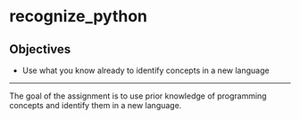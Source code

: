 # recognize_python
## Objectives
- Use what you know already to identify concepts in a new language
---
The goal of the assignment is to use prior knowledge of programming concepts and identify them in a new language.
